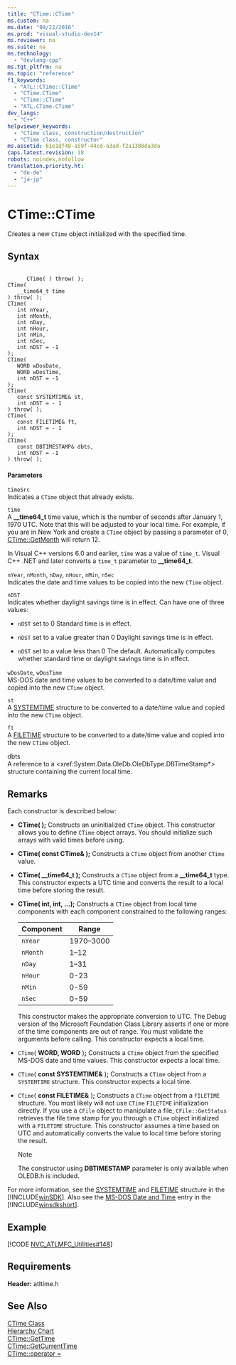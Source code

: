 ```yaml
---
title: "CTime::CTime"
ms.custom: na
ms.date: "09/22/2016"
ms.prod: "visual-studio-dev14"
ms.reviewer: na
ms.suite: na
ms.technology: 
  - "devlang-cpp"
ms.tgt_pltfrm: na
ms.topic: "reference"
f1_keywords: 
  - "ATL::CTime::CTime"
  - "CTime.CTime"
  - "CTime::CTime"
  - "ATL.CTime.CTime"
dev_langs: 
  - "C++"
helpviewer_keywords: 
  - "CTime class, construction/destruction"
  - "CTime class, constructor"
ms.assetid: 61e1df48-a59f-44cd-a3ad-f2a1308da3da
caps.latest.revision: 18
robots: noindex,nofollow
translation.priority.ht: 
  - "de-de"
  - "ja-jp"
---
```

# CTime::CTime
Creates a new `CTime` object initialized with the specified time.  
  
## Syntax  
  
```  
  
      CTime( ) throw( );  
CTime(  
   __time64_t time   
) throw( );  
CTime(  
   int nYear,  
   int nMonth,  
   int nDay,  
   int nHour,  
   int nMin,  
   int nSec,  
   int nDST = -1   
);  
CTime(  
   WORD wDosDate,  
   WORD wDosTime,  
   int nDST = -1   
);  
CTime(  
   const SYSTEMTIME& st,  
   int nDST = - 1   
) throw( );  
CTime(  
   const FILETIME& ft,  
   int nDST = - 1   
);  
CTime(  
   const DBTIMESTAMP& dbts,  
   int nDST = -1  
) throw( );  
```  
  
#### Parameters  
 `timeSrc`  
 Indicates a `CTime` object that already exists.  
  
 `time`  
 A **__time64_t** time value, which is the number of seconds after January 1, 1970 UTC. Note that this will be adjusted to your local time. For example, if you are in New York and create a `CTime` object by passing a parameter of 0, [CTime::GetMonth](../vs140/ctime--getmonth.md) will return 12.  
  
 In Visual C++ versions 6.0 and earlier, `time` was a value of `time_t`. Visual C++ .NET and later converts a `time_t` parameter to **__time64_t**.  
  
 `nYear`, `nMonth`, `nDay`, `nHour`, `nMin`, `nSec`  
 Indicates the date and time values to be copied into the new `CTime` object.  
  
 `nDST`  
 Indicates whether daylight savings time is in effect. Can have one of three values:  
  
-   `nDST` set to 0   Standard time is in effect.  
  
-   `nDST` set to a value greater than 0   Daylight savings time is in effect.  
  
-   `nDST` set to a value less than 0   The default. Automatically computes whether standard time or daylight savings time is in effect.  
  
 `wDosDate`, `wDosTime`  
 MS-DOS date and time values to be converted to a date/time value and copied into the new `CTime` object.  
  
 `st`  
 A [SYSTEMTIME](../vs140/systemtime-structure.md) structure to be converted to a date/time value and copied into the new `CTime` object.  
  
 `ft`  
 A [FILETIME](../vs140/filetime-structure.md) structure to be converted to a date/time value and copied into the new `CTime` object.  
  
 dbts  
 A reference to a \<xref:System.Data.OleDb.OleDbType.DBTimeStamp*> structure containing the current local time.  
  
## Remarks  
 Each constructor is described below:  
  
-   **CTime( );** Constructs an uninitialized `CTime` object. This constructor allows you to define `CTime` object arrays. You should initialize such arrays with valid times before using.  
  
-   **CTime( const CTime& );** Constructs a `CTime` object from another `CTime` value.  
  
-   **CTime( __time64_t );** Constructs a `CTime` object from a **__time64_t** type. This constructor expects a UTC time and converts the result to a local time before storing the result.  
  
-   **CTime( int, int, ...);** Constructs a `CTime` object from local time components with each component constrained to the following ranges:  
  
    |Component|Range|  
    |---------------|-----------|  
    |`nYear`|1970–3000|  
    |`nMonth`|1–12|  
    |`nDay`|1–31|  
    |`nHour`|0-23|  
    |`nMin`|0-59|  
    |`nSec`|0-59|  
  
     This constructor makes the appropriate conversion to UTC. The Debug version of the Microsoft Foundation Class Library asserts if one or more of the time components are out of range. You must validate the arguments before calling. This constructor expects a local time.  
  
-   `CTime`( **WORD, WORD** )**;** Constructs a `CTime` object from the specified MS-DOS date and time values. This constructor expects a local time.  
  
-   `CTime`( **const SYSTEMTIME&** )**;** Constructs a `CTime` object from a `SYSTEMTIME` structure. This constructor expects a local time.  
  
-   `CTime`( **const FILETIME&** )**;** Constructs a `CTime` object from a `FILETIME` structure. You most likely will not use `CTime` `FILETIME` initialization directly. If you use a `CFile` object to manipulate a file, `CFile::GetStatus` retrieves the file time stamp for you through a `CTime` object initialized with a `FILETIME` structure. This constructor assumes a time based on UTC and automatically converts the value to local time before storing the result.  
  
    > [!NOTE]
    >  The constructor using **DBTIMESTAMP** parameter is only available when OLEDB.h is included.  
  
 For more information, see the [SYSTEMTIME](http://msdn.microsoft.com/library/windows/desktop/ms724950) and [FILETIME](http://msdn.microsoft.com/library/windows/desktop/ms724284) structure in the [!INCLUDE[winSDK](../vs140/includes/winsdk_md.md)]. Also see the [MS-DOS Date and Time](http://msdn.microsoft.com/library/windows/desktop/ms724503) entry in the [!INCLUDE[winsdkshort](../vs140/includes/winsdkshort_md.md)].  
  
## Example  
 [!CODE [NVC_ATLMFC_Utilities#148](NVC_ATLMFC_Utilities#148)]  
  
## Requirements  
 **Header:** atltime.h  
  
## See Also  
 [CTime Class](../vs140/ctime-class.md)   
 [Hierarchy Chart](../vs140/hierarchy-chart.md)   
 [CTime::GetTime](../vs140/ctime--gettime.md)   
 [CTime::GetCurrentTime](../vs140/ctime--getcurrenttime.md)   
 [CTime::operator =](../vs140/ctime--operator-=.md)